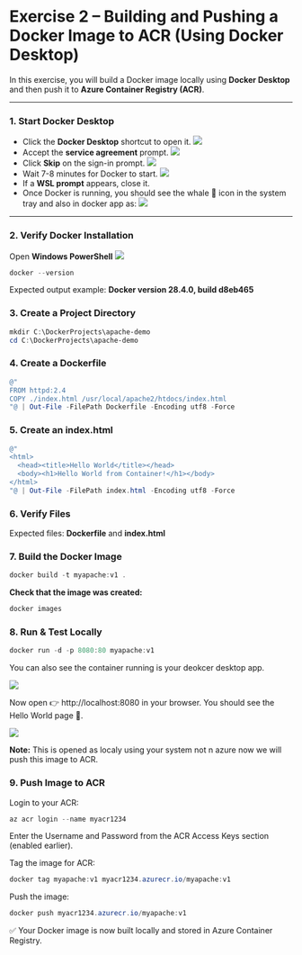 # Exercise 2 – Building and Pushing a Docker Image to ACR (Using Docker Desktop)

In this exercise, you will build a Docker image locally using **Docker Desktop** and then push it to **Azure Container Registry (ACR)**.

---

### 1. Start Docker Desktop
- Click the **Docker Desktop** shortcut to open it.
  ![](./azurelab/s1.png)  
- Accept the **service agreement** prompt.
   ![](./azurelab/d1.png)  
- Click **Skip** on the sign-in prompt.
   ![](./azurelab/d2.png)  
- Wait 7-8 minutes for Docker to start.
  ![](./azurelab/d3.png)  
- If a **WSL prompt** appears, close it.  
- Once Docker is running, you should see the whale 🐳 icon in the system tray and also in docker app as:
  ![](./azurelab/d4.png)  

---

### 2. Verify Docker Installation
Open **Windows PowerShell** 
![](./azurelab/d5.png)  

```powershell
docker --version
```
Expected output example:
 **Docker version 28.4.0, build d8eb465**

### 3. Create a Project Directory

```powershell
mkdir C:\DockerProjects\apache-demo
cd C:\DockerProjects\apache-demo
```

### 4. Create a Dockerfile

```powershell
@"
FROM httpd:2.4
COPY ./index.html /usr/local/apache2/htdocs/index.html
"@ | Out-File -FilePath Dockerfile -Encoding utf8 -Force
```

### 5. Create an index.html

```powershell
@"
<html>
  <head><title>Hello World</title></head>
  <body><h1>Hello World from Container!</h1></body>
</html>
"@ | Out-File -FilePath index.html -Encoding utf8 -Force
```

### 6. Verify Files

Expected files:
**Dockerfile** and 
**index.html**

### 7. Build the Docker Image

```powershell
docker build -t myapache:v1 .
```

**Check that the image was created:**
```powershell
docker images
```

### 8. Run & Test Locally

```powershell
docker run -d -p 8080:80 myapache:v1
```
You can also see the container running is your deokcer desktop app.

![](./azurelab/d8.png)  

Now open 👉 http://localhost:8080
 in your browser.
You should see the Hello World page 🎉.

![](./azurelab/d6.png)  

 **Note:**  This is opened as localy using your system not n azure now we will push this image to ACR.

 ### 9. Push Image to ACR

 Login to your ACR:

 ```powershell
 az acr login --name myacr1234
 ```
Enter the Username and Password from the ACR Access Keys section (enabled earlier).

Tag the image for ACR:

```powershell
docker tag myapache:v1 myacr1234.azurecr.io/myapache:v1
```

Push the image:

```powershell
docker push myacr1234.azurecr.io/myapache:v1
```

✅ Your Docker image is now built locally and stored in Azure Container Registry.

 

